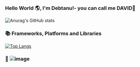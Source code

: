### Hello World 🌎, I'm Debtanu!- you can call me DAVID👋

![Anurag's GitHub stats](https://github-readme-stats.vercel.app/api?username=DebtanuKhanra&show_icons=true&theme=radical)

### 📚 Frameworks, Platforms and Libraries

[![Top Langs](https://github-readme-stats.vercel.app/api/top-langs/?username=anuraghazra&theme=tokyonight)](https://github.com/anuraghazra/github-readme-stats)

### 🧠 ![image](https://user-images.githubusercontent.com/102660203/183352029-eee17018-9819-4aae-9b56-0ff086b9c423.png)

